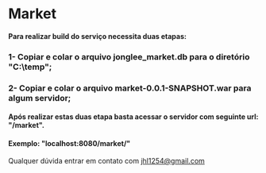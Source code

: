 # Market

#### Para realizar build do serviço necessita duas etapas:

### 1- Copiar e colar o arquivo jonglee_market.db para o diretório "C:\temp";
### 2- Copiar e colar o arquivo market-0.0.1-SNAPSHOT.war para algum servidor;

#### Após realizar estas duas etapa basta acessar o servidor com seguinte url: "/market".
#### Exemplo: "localhost:8080/market/"

Qualquer dúvida entrar em contato com jhl1254@gmail.com
